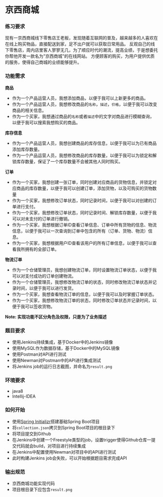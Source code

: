 # 京西商城

### 练习要求
现有一京西商城线下零售店王老板，发现随着互联网的普及，越来越多的人喜欢在在线上购买物品，直接配送到家，足不出户就可以获取日常用品。
反观自己的线下零售店，周内店里客人寥寥无几，为了顺应时代的潮流，提高业绩，于是想委托你帮他开发一款名为"京西商城"的在线网站。
方便顾客的购买，为用户提供优质的服务，使得自己商城的业绩能够提升。

### 功能需求

**商品**
- 作为一个产品运营人员，我想添加商品，以便于我可以上新更多的商品。
- 作为一个产品运营人员，我想修改商品的`名称`，`描述`，`价格`，以便于我可以改变商品的相关信息。
- 作为一个买家，我想通过商品的`名称`或者`描述`中的文字对商品进行模糊查询，以便于我可以搜索我想购买的商品。

**库存信息**
- 作为一个产品运营人员，我想创建商品的库存信息，以便于我可以为已有商品添加库存数量。
- 作为一个产品运营人员，我想修改商品的库存数量，以便于我可以为锁定和解锁库存数量，保证了一个库存数量不会被其他人同时购买。

**订单**
- 作为一个买家，我想创建一张订单，同时创建对应商品的货物信息，并锁定对应商品的库存数量，以便于我可以创建订单，添加货物，以及可购买的货物数量
- 作为一个买家，我想修改订单状态，同时记录时间，以便于我可以对创建的订单进行支付。
- 作为一个买家，我想修改订单状态，同时记录时间、解锁库存数量，以便于我可以对未支付的订单进行撤销。
- 作为一个买家，我想根据订单ID查看订单信息、订单中所有货物的信息、物流信息，以便于我可以一次查询到订单中包含的所有（订单、货物、物流）信息。
- 作为一个买家，我想根据用户ID查看该用户的所有订单信息，以便于我可以查看我所拥有的全部订单。

**物流订单**  
- 作为一个仓储管理员，我想创建物流订单，同时设置物流订单状态，以便于我可以对支付成功的订单创建物流。
- 作为一个仓储管理员，我想修改物流订单的状态，同时修改物流订单状态并记录时间，以便于我可以进行发货。
- 作为一个买家，我想查看物流订单的信息，以便于我可以及时掌握订单状态。
- 作为一个买家，我想修改物流订单的状态，同时修改订单状态并记录时间，以便于我可以签收货物。

**Note: 实现功能不区分角色及权限，只是为了业务描述**
  
### 题目要求
- 使用Jenkins持续集成，基于Docker中的Jenkins镜像
- 使用MySQL作为数据存储，基于Docker中的MySQL镜像
- 使用Postman对API进行测试
- 使用Newman对Postman中的API进行集成测试
- 将Jenkins job的运行日志截图，并命名为`result.png`

### 环境要求
- java8
- Intellij-IDEA

### 如何开始
- 使用[Spring Initializr](https://start.spring.io/)搭建基础Spring Boot项目
- 将`collection.json`拷贝到Spring Boot项目的根目录下
- 将项目提交到Github
- 在Jenkins中创建一个Freestyle类型的job，设置trigger使得Github仓库一提交代码就会build，对项目进行持续集成
- 在Jenkins中配置使用Newman对项目中的API进行测试
- 此时构建Jenkins job会失败，可以开始根据题目需求完成API

### 输出规范
- 京西商城功能实现代码
- 项目根目录下应包含`result.png`
